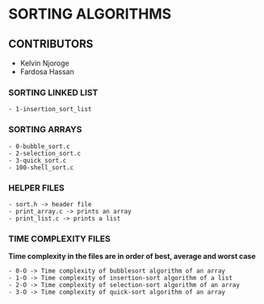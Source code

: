 # SORTING ALGORITHMS

## CONTRIBUTORS

   - Kelvin Njoroge
   - Fardosa Hassan

### SORTING LINKED LIST

	- 1-insertion_sort_list

### SORTING ARRAYS

	- 0-bubble_sort.c
	- 2-selection_sort.c
	- 3-quick_sort.c
	- 100-shell_sort.c

### HELPER FILES

	- sort.h -> header file
	- print_array.c -> prints an array
	- print_list.c -> prints a list

### TIME COMPLEXITY FILES
**Time complexity in the files are in order of best, average and worst case**

	- 0-O -> Time complexity of bubblesort algorithm of an array
	- 1-O -> Time complexity of insertion-sort algorithm of a list
	- 2-O -> Time complexity of selection-sort algorithm of an array
	- 3-O -> Time complexity of quick-sort algorithm of an array
